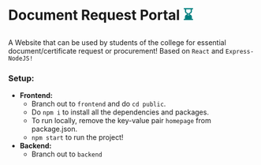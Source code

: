 <h1>Document Request Portal <span style="color: teal">&#8987;</span></h1>
<p>A Website that can be used by students of the college for essential document/certificate request or procurement! Based on <code>React</code> and <code >Express-NodeJS!</code></p>

<h3>Setup:</h3>
<ul>
  <li><strong>Frontend:</strong>
        <ul>
            <li>Branch out to <code>frontend</code> and do <code>cd public</code>.</li>
            <li>Do <code>npm i</code> to install all the dependencies and packages.</li>
            <li>To run locally, remove the key-value pair <code>homepage</code> from package.json.</li>
            <li><code>npm start</code> to run the project!</li>
        </ul>
    </li>
  <li><strong>Backend:</strong>
        <ul>
            <li>Branch out to <code>backend</code></li>
        </ul>
    </li>
</ul>
